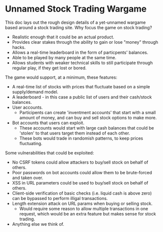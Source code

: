Unnamed Stock Trading Wargame
=============================

This doc lays out the rough design details of a yet-unnamed wargame based around a stock trading site. Why focus the game on stock trading?
- Realistic enough that it could be an actual product.
- Provides clear stakes through the ability to gain or lose "money" through hacks.
- Allows a real-time leaderboard in the form of particpents' balances.
- Able to be played by many people at the same time.
- Allows students with weaker technical skills to still participate through regular play, if they get lost or bored.
  
The game would support, at a minimum, these features:
- A real-time list of stocks with prices that fluctuate based on a simple supply/demand model.
- A leaderboard - in this case a public list of users and their cash/stock balances.
- User accounts.
   - Participents can create 'inventment accounts' that start with a small amount of money, and can buy and sell stock options to make more.
- Bot accounts that users can exploit.
   - These accounts would start with large cash balances that could be 'stolen' to that users target them instead of each other.
   - These bots would trade in randomish patterns, to keep prices fluctuating.

Some vulnerabilities that could be exploited:
- No CSRF tokens could allow attackers to buy/sell stock on behalf of others.
- Poor passwords on bot accounts could allow them to be brute-forced and taken over.
- XSS in URL parameters could be used to buy/sell stock on behalf of others.
- Client-side verification of basic checks (i.e. liquid cash is above zero) can be bypassed to perform illigal transactions.
- Length extension attack on URL params when buying or selling stock.
  - Would require some reason to allow multiple transactions in one request, which would be an extra feature but makes sense for stock trading.
- Anything else we think of.